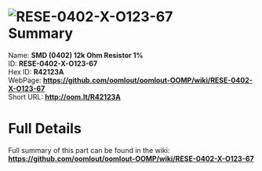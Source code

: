 
![RESE-0402-X-O123-67](https://github.com/oomlout/oomlout-OOMP/blob/master/parts/RESE-0402-X-O123-67/RESE-0402-X-O123-67_420.jpg)   
Summary
=================
  
Name: __SMD (0402) 12k Ohm Resistor 1%__    
ID: __RESE-0402-X-O123-67__   
Hex ID: __R42123A__   
WebPage: __https://github.com/oomlout/oomlout-OOMP/wiki/RESE-0402-X-O123-67__   
Short URL: __http://oom.lt/R42123A__   

Full Details
==========================
Full summary of this part can be found in the wiki:   
__https://github.com/oomlout/oomlout-OOMP/wiki/RESE-0402-X-O123-67__    

